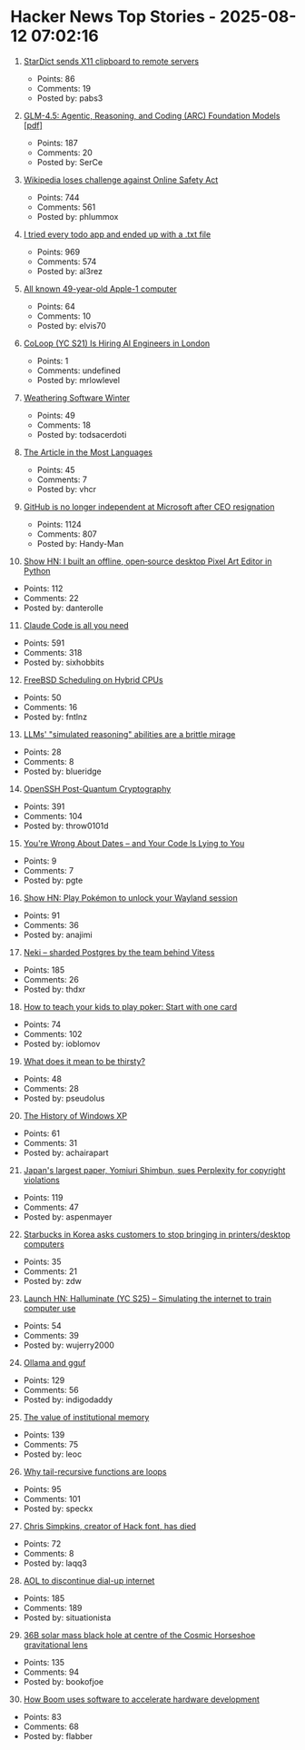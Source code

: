 # Hacker News Top Stories - 2025-08-12 07:02:16

1. [StarDict sends X11 clipboard to remote servers](https://lwn.net/SubscriberLink/1032732/3334850da49689e1/)
   - Points: 86
   - Comments: 19
   - Posted by: pabs3

2. [GLM-4.5: Agentic, Reasoning, and Coding (ARC) Foundation Models [pdf]](https://www.arxiv.org/pdf/2508.06471)
   - Points: 187
   - Comments: 20
   - Posted by: SerCe

3. [Wikipedia loses challenge against Online Safety Act](https://www.bbc.com/news/articles/cjr11qqvvwlo)
   - Points: 744
   - Comments: 561
   - Posted by: phlummox

4. [I tried every todo app and ended up with a .txt file](https://www.al3rez.com/todo-txt-journey)
   - Points: 969
   - Comments: 574
   - Posted by: al3rez

5. [All known 49-year-old Apple-1 computer](https://www.apple1registry.com/en/list.html)
   - Points: 64
   - Comments: 10
   - Posted by: elvis70

6. [CoLoop (YC S21) Is Hiring AI Engineers in London](undefined)
   - Points: 1
   - Comments: undefined
   - Posted by: mrlowlevel

7. [Weathering Software Winter](https://100r.co/site/weathering_software_winter.html)
   - Points: 49
   - Comments: 18
   - Posted by: todsacerdoti

8. [The Article in the Most Languages](https://en.wikipedia.org/wiki/Wikipedia:Wikipedia_Signpost/2025-08-09/Disinformation_report)
   - Points: 45
   - Comments: 7
   - Posted by: vhcr

9. [GitHub is no longer independent at Microsoft after CEO resignation](https://www.theverge.com/news/757461/microsoft-github-thomas-dohmke-resignation-coreai-team-transition)
   - Points: 1124
   - Comments: 807
   - Posted by: Handy-Man

10. [Show HN: I built an offline, open‑source desktop Pixel Art Editor in Python](https://github.com/danterolle/tilf)
   - Points: 112
   - Comments: 22
   - Posted by: danterolle

11. [Claude Code is all you need](https://dwyer.co.za/static/claude-code-is-all-you-need.html)
   - Points: 591
   - Comments: 318
   - Posted by: sixhobbits

12. [FreeBSD Scheduling on Hybrid CPUs](https://wiki.freebsd.org/Scheduler/Hybrid)
   - Points: 50
   - Comments: 16
   - Posted by: fntlnz

13. [LLMs' "simulated reasoning" abilities are a brittle mirage](https://arstechnica.com/ai/2025/08/researchers-find-llms-are-bad-at-logical-inference-good-at-fluent-nonsense/)
   - Points: 28
   - Comments: 8
   - Posted by: blueridge

14. [OpenSSH Post-Quantum Cryptography](https://www.openssh.com/pq.html)
   - Points: 391
   - Comments: 104
   - Posted by: throw0101d

15. [You're Wrong About Dates – and Your Code Is Lying to You](https://metaduck.com/youre-wrong-about-dates/)
   - Points: 9
   - Comments: 7
   - Posted by: pgte

16. [Show HN: Play Pokémon to unlock your Wayland session](https://github.com/AdoPi/wlgblock)
   - Points: 91
   - Comments: 36
   - Posted by: anajimi

17. [Neki – sharded Postgres by the team behind Vitess](https://planetscale.com/blog/announcing-neki)
   - Points: 185
   - Comments: 26
   - Posted by: thdxr

18. [How to teach your kids to play poker: Start with one card](https://www.bloomberg.com/news/articles/2025-08-08/how-to-teach-your-kids-poker-with-one-card-at-age-four)
   - Points: 74
   - Comments: 102
   - Posted by: ioblomov

19. [What does it mean to be thirsty?](https://www.quantamagazine.org/what-does-it-mean-to-be-thirsty-20250811/)
   - Points: 48
   - Comments: 28
   - Posted by: pseudolus

20. [The History of Windows XP](https://www.abortretry.fail/p/the-history-of-windows-xp)
   - Points: 61
   - Comments: 31
   - Posted by: achairapart

21. [Japan's largest paper, Yomiuri Shimbun, sues Perplexity for copyright violations](https://www.niemanlab.org/2025/08/japans-largest-newspaper-yomiuri-shimbun-sues-perplexity-for-copyright-violations/)
   - Points: 119
   - Comments: 47
   - Posted by: aspenmayer

22. [Starbucks in Korea asks customers to stop bringing in printers/desktop computers](https://fortune.com/2025/08/11/starbucks-south-korea-policy-desktop-computer-printer-ban-cagongjok/)
   - Points: 35
   - Comments: 21
   - Posted by: zdw

23. [Launch HN: Halluminate (YC S25) – Simulating the internet to train computer use](undefined)
   - Points: 54
   - Comments: 39
   - Posted by: wujerry2000

24. [Ollama and gguf](https://github.com/ollama/ollama/issues/11714)
   - Points: 129
   - Comments: 56
   - Posted by: indigodaddy

25. [The value of institutional memory](https://timharford.com/2025/05/the-value-of-institutional-memory/)
   - Points: 139
   - Comments: 75
   - Posted by: leoc

26. [Why tail-recursive functions are loops](https://kmicinski.com/functional-programming/2025/08/01/loops/)
   - Points: 95
   - Comments: 101
   - Posted by: speckx

27. [Chris Simpkins, creator of Hack font, has died](https://typo.social/@Hilary/114845913381245488)
   - Points: 72
   - Comments: 8
   - Posted by: laqq3

28. [AOL to discontinue dial-up internet](https://www.nytimes.com/2025/08/11/business/aol-dial-up-internet.html)
   - Points: 185
   - Comments: 189
   - Posted by: situationista

29. [36B solar mass black hole at centre of the Cosmic Horseshoe gravitational lens](https://academic.oup.com/mnras/article/541/4/2853/8213862?login=false)
   - Points: 135
   - Comments: 94
   - Posted by: bookofjoe

30. [How Boom uses software to accelerate hardware development](https://bscholl.substack.com/p/move-fast-and-dont-break-safety-critical)
   - Points: 83
   - Comments: 68
   - Posted by: flabber

